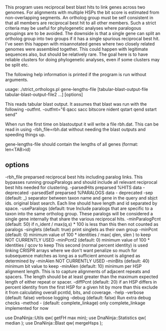 This program uses reciprocal best blast hits to link genes across two
genomes. For alignments with multiple HSPs the bit score is estimated from
non-overlapping segments. An ortholog group must be self consistent in that all
members are reciprocal best hit to all other members. Such a strict criteria may
be useful for phylogenetic analyses where paralogous groupings are to be
avoided. The downside is that a single gene can split an ortholog group into two
groups if it has a single spurious reciprocal best hit. I've seen this happen
with misannotated genes where two closely related genomes were assembled
together. This could happen with legitimate sequences also, but should be
relatively rare. The goal here is to have reliable clusters for doing
phylogenetic analyses, even if some clusters may be split etc.

The following help information is printed if the program is run without arguments.

usage: ./strict_orthologs.pl gene-lengths-file [tabular-blast-output-file tabular-blast-output-file2 ...] [options]

This reads tabular blast output. It assumes that blast was run with the
following -outfmt.  -outfmt="6 qacc sacc bitscore nident qstart qend sstart
send"

When run the first time on blastoutput it will write a file rbh.dat.  This can be read in using -rbh_file=rbh.dat without needing the blast outputs and speeding things up.

gene-lengths-file should contain the lengths of all genes (format: len\<TAB\>id)

options
-------
-rbh_file preparsed reciprocal best hits including paralog links.  This bypasses
 running groupParalogs and should include all relevant reciprocal best hits
 needed for clustering.
-parsedHits preparsed %HITS data - deprecated
-parsedSelf preparsed %PARALOGS data - deprecated
-sep (default: _) separator between taxon name and gene in the query and sbjct ids.
 original blast search.  Each line should have length and id separated by
 space.
-useParalogs (default: true Include paralogs that are specific to a
 taxon into the same ortholog group.  These paralogs will be considered a single
 gene internally that share the various reciprocal hits.
-minParalogPcnt (default: 50) if n_ident / max(q,s) * 100 is less than this then not counted as paralogs
-singlets (default: true) print singlets as their own group
-minPcnt  (default: 0) minimum value of 100 * identities / max( qlen, slen ) to keep
  NOT CURRENTLY USED
-minPcnt2 (default: 0) minimum value of 100 * identities / qcov to keep
 This second (normal percent identity) is used linking CRISPR arrays where we
 don't want penalize so much for subsequence matches as long as a sufficient
 amount is aligned as determined by -minAlen
  NOT CURRENTLY USED
-minBits  (default: 40) minimum bit value to keep
-minAlen (default: 10) minimum per HSP alignment length.  This is to
 capture alignments of adjacent repeats and spacers.  The length should be at least
 greater than the maximum expected length of either repeat or spacer.
-diffPcnt (default: 20) if an HSP differs in percent identity from the
 first HSP for a given hit by more than this exclude it from calculating overall
 pcntId, bits, and coverage.
-help
-verbose (default: false) verbose logging
-debug   (default: false) Run extra debug checks
-method  - (default: complete_linkage) only complete_linkage implemented for now


use DnaNinja::Utils qw( getFH max min);
use DnaNinja::Statistics qw( median );
use DnaNinja::Blast qw( mergeHsps );
